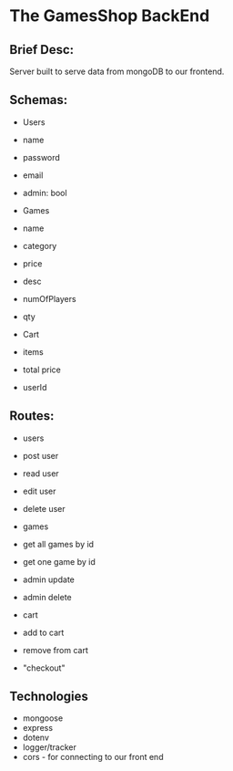 # The GamesShop BackEnd

## Brief Desc:

Server built to serve data from mongoDB to our frontend.

## Schemas:

- Users
 - name
 - password
 - email
 - admin: bool

- Games
 - name
 - category
 - price
 - desc
 - numOfPlayers
 - qty
- Cart
 - items
 - total price
 - userId

## Routes:

- users
 - post user
 - read user
 - edit user 
 - delete user

- games
 - get all games by id
 - get one game by id
 - admin update 
 - admin delete


- cart
 - add to cart
 - remove from cart
 - "checkout"


## Technologies

 - mongoose
 - express
 - dotenv
 - logger/tracker
 - cors - for connecting to our front end
